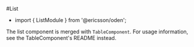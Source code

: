 [//]: # (title: List)
[//]: # (category: List & Table)
[//]: # (icon: fa-table)

#List
* import { ListModule } from '@ericsson/oden';

The list component is merged with `TableComponent`. 
For usage information, see the TableComponent's README instead. 
